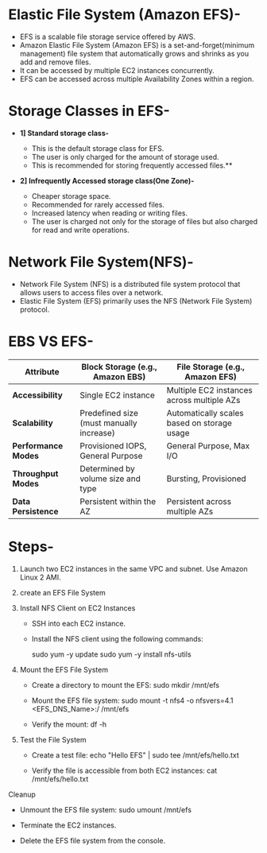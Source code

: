 # Elastic File System (Amazon EFS)-
- EFS is a scalable file storage service offered by AWS.
- Amazon Elastic File System (Amazon EFS) is a set-and-forget(minimum management) file system that automatically grows and shrinks as you add and remove files.
- It can be accessed by multiple EC2 instances concurrently.
- EFS can be accessed across multiple Availability Zones within a region.


# Storage Classes in EFS-
- **1] Standard storage class-**
  - This is the default storage class for EFS.
  - The user is only charged for the amount of storage used.
  - This is recommended for storing frequently accessed files.**

- **2] Infrequently Accessed storage class(One Zone)-**
  - Cheaper storage space.
  - Recommended for rarely accessed files.
  - Increased latency when reading or writing files.
  - The user is charged not only for the storage of files but also charged for read and write operations.

# Network File System(NFS)-
- Network File System (NFS) is a distributed file system protocol that allows users to access files over a network.
- Elastic File System (EFS) primarily uses the NFS (Network File System) protocol.
  

# EBS VS EFS-
| **Attribute**          | **Block Storage (e.g., Amazon EBS)**                             | **File Storage (e.g., Amazon EFS)**                                    |
|------------------------|-----------------------------------------------------------------|-----------------------------------------------------------------------|
| **Accessibility**      | Single EC2 instance                   | Multiple EC2 instances across multiple AZs                           |
| **Scalability**        | Predefined size (must manually increase)                         | Automatically scales based on storage usage                           |
| **Performance Modes**  | Provisioned IOPS, General Purpose                                | General Purpose, Max I/O                                             |
| **Throughput Modes**   | Determined by volume size and type                               | Bursting, Provisioned                                                 |
| **Data Persistence**   | Persistent within the AZ                                         | Persistent across multiple AZs                                        |

# Steps-
1. Launch two EC2 instances in the same VPC and subnet. Use Amazon Linux 2 AMI.

2. create an EFS File System

3. Install NFS Client on EC2 Instances
   - SSH into each EC2 instance.
   - Install the NFS client using the following commands:
   
     sudo yum -y update
     sudo yum -y install nfs-utils
4. Mount the EFS File System
   - Create a directory to mount the EFS:
     sudo mkdir /mnt/efs

   - Mount the EFS file system:
     sudo mount -t nfs4 -o nfsvers=4.1 <EFS_DNS_Name>:/ /mnt/efs
 
   - Verify the mount:
     df -h
5. Test the File System
   - Create a test file:
     echo "Hello EFS" | sudo tee /mnt/efs/hello.txt
    
   - Verify the file is accessible from both EC2 instances:
      cat /mnt/efs/hello.txt
     

 Cleanup

- Unmount the EFS file system:
  sudo umount /mnt/efs
 
- Terminate the EC2 instances.
- Delete the EFS file system from the console.

   
